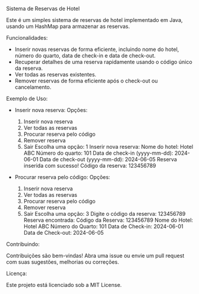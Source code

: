 Sistema de Reservas de Hotel

Este é um simples sistema de reservas de hotel implementado em Java, usando um HashMap para armazenar as reservas.

Funcionalidades:

- Inserir novas reservas de forma eficiente, incluindo nome do hotel, número do quarto, data de check-in e data de check-out.
- Recuperar detalhes de uma reserva rapidamente usando o código único da reserva.
- Ver todas as reservas existentes.
- Remover reservas de forma eficiente após o check-out ou cancelamento.

Exemplo de Uso:

- Inserir nova reserva:
  Opções:
  1. Inserir nova reserva
  2. Ver todas as reservas
  3. Procurar reserva pelo código
  4. Remover reserva
  5. Sair
  Escolha uma opção: 1
  Inserir nova reserva:
  Nome do hotel: Hotel ABC
  Número do quarto: 101
  Data de check-in (yyyy-mm-dd): 2024-06-01
  Data de check-out (yyyy-mm-dd): 2024-06-05
  Reserva inserida com sucesso! Código da reserva: 123456789

- Procurar reserva pelo código:
  Opções:
  1. Inserir nova reserva
  2. Ver todas as reservas
  3. Procurar reserva pelo código
  4. Remover reserva
  5. Sair
  Escolha uma opção: 3
  Digite o código da reserva: 123456789
  Reserva encontrada:
  Código da Reserva: 123456789
  Nome do Hotel: Hotel ABC
  Número do Quarto: 101
  Data de Check-in: 2024-06-01
  Data de Check-out: 2024-06-05

Contribuindo:

Contribuições são bem-vindas! Abra uma issue ou envie um pull request com suas sugestões, melhorias ou correções.

Licença:

Este projeto está licenciado sob a MIT License.
